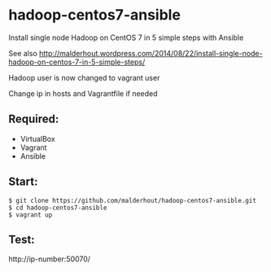hadoop-centos7-ansible
======================

Install single node Hadoop on CentOS 7 in 5 simple steps with Ansible

See also http://malderhout.wordpress.com/2014/08/22/install-single-node-hadoop-on-centos-7-in-5-simple-steps/

Hadoop user is now changed to vagrant user

Change ip in hosts and Vagrantfile if needed 

## Required:

- VirtualBox
- Vagrant
- Ansible

## Start:

```
$ git clone https://github.com/malderhout/hadoop-centos7-ansible.git
$ cd hadoop-centos7-ansible
$ vagrant up

```

## Test:

http://ip-number:50070/ 
